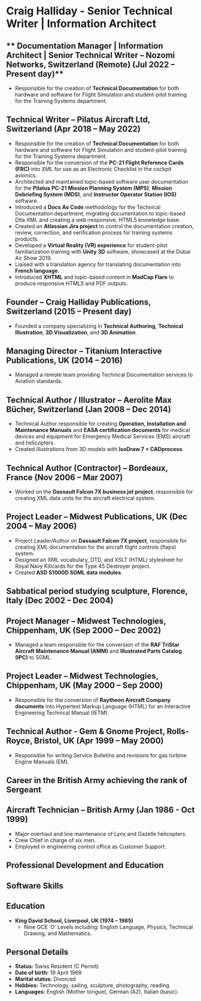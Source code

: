 # Craig Halliday - Senior Technical Writer | Information Architect

## ** Documentation Manager | Information Architect | Senior Technical Writer – Nozomi Networks, Switzerland (Remote) (Jul 2022 – Present day)**

- Responsible for the creation of **Technical Documentation** for both hardware and software for Flight Simulation and student-pilot training for the Training Systems department.

## **Technical Writer – Pilatus Aircraft Ltd, Switzerland (Apr 2018 – May 2022)**

- Responsible for the creation of **Technical Documentation** for both hardware and software for Flight Simulation and student-pilot training for the Training Systems department.
- Responsible for the conversion of the **PC-21 Flight Reference Cards (FRC)** into XML for use as an Electronic Checklist in the cockpit avionics.
- Architected and maintained topic-based software user documentation for the **Pilatus PC-21 Mission Planning System (MPS)**, **Mission Debriefing System (MDS)**, and **Instructor Operator Station (IOS)** software.
- Introduced a **Docs As Code** methodology for the Technical Documentation department, migrating documentation to topic-based Dita XML and creating a web-responsive, HTML5 knowledge base.
- Created an **Atlassian Jira project** to control the documentation creation, review, correction, and verification process for training systems products.
- Developed a **Virtual Reality (VR) experience** for student-pilot familiarization training with **Unity 3D** software, showcased at the Dubai Air Show 2019.
- Liaised with a translation agency for translating documentation into **French language**.
- Introduced **XHTML** and topic-based content in **MadCap Flare** to produce responsive HTML5 and PDF outputs.

## **Founder – Craig Halliday Publications, Switzerland (2015 – Present day)**

- Founded a company specializing in **Technical Authoring**, **Technical Illustration**, **3D Visualization**, and **3D Animation**.

## **Managing Director – Titanium Interactive Publications, UK (2014 – 2016)**

- Managed a remote team providing Technical Documentation services to Aviation standards.

## **Technical Author / Illustrator – Aerolite Max Bücher, Switzerland (Jan 2008 – Dec 2014)**

- Technical Author responsible for creating **Operation, Installation and Maintenance Manuals** and **EASA certification documents** for medical devices and equipment for Emergency Medical Services (EMS) aircraft and helicopters.
- Created illustrations from 3D models with **IsoDraw 7 + CADprocess**.

## **Technical Author (Contractor) – Bordeaux, France (Nov 2006 – Mar 2007)**

- Worked on the **Dassault Falcon 7X business jet project**, responsible for creating XML data units for the aircraft electrical system.

## **Project Leader – Midwest Publications, UK (Dec 2004 – May 2006)**

- Project Leader/Author on **Dassault Falcon 7X project**, responsible for creating XML documentation for the aircraft flight controls (flaps) system.
- Designed an XML vocabulary, DTD, and XSLT (HTML) stylesheet for Royal Navy Killcards for the Type 45 Destroyer project.
- Created **ASD S1000D SGML data modules**.

## **Sabbatical period studying sculpture, Florence, Italy (Dec 2002 – Dec 2004)**

## **Project Manager – Midwest Technologies, Chippenham, UK (Sep 2000 – Dec 2002)**

- Managed a team responsible for the conversion of the **RAF TriStar Aircraft Maintenance Manual (AMM)** and **Illustrated Parts Catalog (IPC)** to SGML.

## **Project Leader – Midwest Technologies, Chippenham, UK (May 2000 – Sep 2000)**

- Responsible for the conversion of **Raytheon Aircraft Company documents** into Hypertext Markup Language (HTML) for an Interactive Engineering Technical Manual (IETM).

## **Technical Author - Gem & Gnome Project, Rolls-Royce, Bristol, UK (Apr 1999 – May 2000)**

- Responsible for writing Service Bulletins and revisions for gas turbine Engine Manuals (EM).

## **Career in the British Army achieving the rank of Sergeant**

## **Aircraft Technician – British Army (Jan 1986 - Oct 1999)**

- Major overhaul and line maintenance of Lynx and Gazelle helicopters.
- Crew Chief in charge of six men.
- Employed in engineering control office as Customer Support.

## **Professional Development and Education**

## **Software Skills**

## **Education**

- **King David School, Liverpool, UK (1974 – 1985)**
  - Nine GCE ‘O’ Levels including: English Language, Physics, Technical Drawing, and Mathematics.

## **Personal Details**

- **Status:** Swiss Resident (C Permit)
- **Date of birth:** 19 April 1969
- **Marital status:** Divorced
- **Hobbies:** Technology, sailing, sculpture, photography, reading.
- **Languages:** English (Mother tongue), German (A2), Italian (basic).

